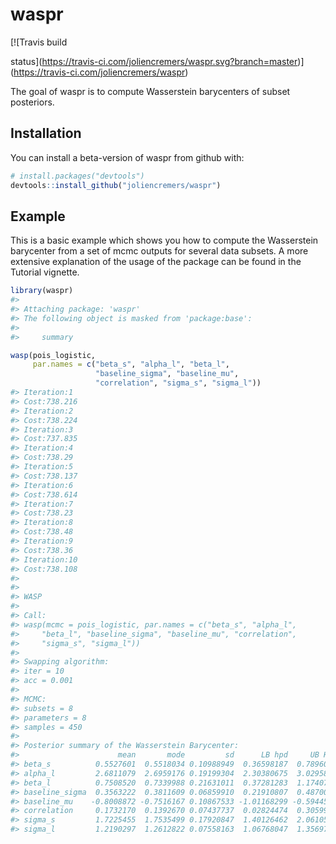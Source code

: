 
<!-- README.md is generated from README.Rmd. Please edit that file -->

# waspr

<!-- [![CRAN_Status_Badge](http://www.r-pkg.org/badges/version/waspr)](https://cran.r-project.org/package=waspr)  -->

<!-- badges: start --> [![Travis build
status](https://travis-ci.com/joliencremers/waspr.svg?branch=master)](https://travis-ci.com/joliencremers/waspr)
<!-- badges: end -->

The goal of waspr is to compute Wasserstein barycenters of subset
posteriors.

## Installation

<!-- The R-package waspr can be installed from CRAN as follows: -->

<!-- ```{r gh-installation cran, eval = FALSE} -->

<!-- install.packages("waspr") -->

<!-- ``` -->

You can install a beta-version of waspr from github with:

``` r
# install.packages("devtools")
devtools::install_github("joliencremers/waspr")
```

## Example

This is a basic example which shows you how to compute the Wasserstein
barycenter from a set of mcmc outputs for several data subsets. A more
extensive explanation of the usage of the package can be found in the
Tutorial vignette.

``` r
library(waspr)
#> 
#> Attaching package: 'waspr'
#> The following object is masked from 'package:base':
#> 
#>     summary

wasp(pois_logistic,
     par.names = c("beta_s", "alpha_l", "beta_l",
                   "baseline_sigma", "baseline_mu",
                   "correlation", "sigma_s", "sigma_l"))
#> Iteration:1
#> Cost:738.216
#> Iteration:2
#> Cost:738.224
#> Iteration:3
#> Cost:737.835
#> Iteration:4
#> Cost:738.29
#> Iteration:5
#> Cost:738.137
#> Iteration:6
#> Cost:738.614
#> Iteration:7
#> Cost:738.23
#> Iteration:8
#> Cost:738.48
#> Iteration:9
#> Cost:738.36
#> Iteration:10
#> Cost:738.108
#> 
#> 
#> WASP 
#> 
#> Call: 
#> wasp(mcmc = pois_logistic, par.names = c("beta_s", "alpha_l", 
#>     "beta_l", "baseline_sigma", "baseline_mu", "correlation", 
#>     "sigma_s", "sigma_l"))
#> 
#> Swapping algorithm: 
#> iter = 10
#> acc = 0.001
#> 
#> MCMC: 
#> subsets = 8
#> parameters = 8
#> samples = 450
#> 
#> Posterior summary of the Wasserstein Barycenter: 
#>                      mean       mode         sd      LB hpd     UB HPD
#> beta_s          0.5527601  0.5518034 0.10988949  0.36598187  0.7896041
#> alpha_l         2.6811079  2.6959176 0.19199304  2.30380675  3.0295802
#> beta_l          0.7508520  0.7339988 0.21631011  0.37281283  1.1740767
#> baseline_sigma  0.3563222  0.3811609 0.06859910  0.21910807  0.4870079
#> baseline_mu    -0.8008872 -0.7516167 0.10867533 -1.01168299 -0.5944583
#> correlation     0.1732170  0.1392670 0.07437737  0.02824474  0.3059979
#> sigma_s         1.7225455  1.7535499 0.17920847  1.40126462  2.0610585
#> sigma_l         1.2190297  1.2612822 0.07558163  1.06768047  1.3569757
```
